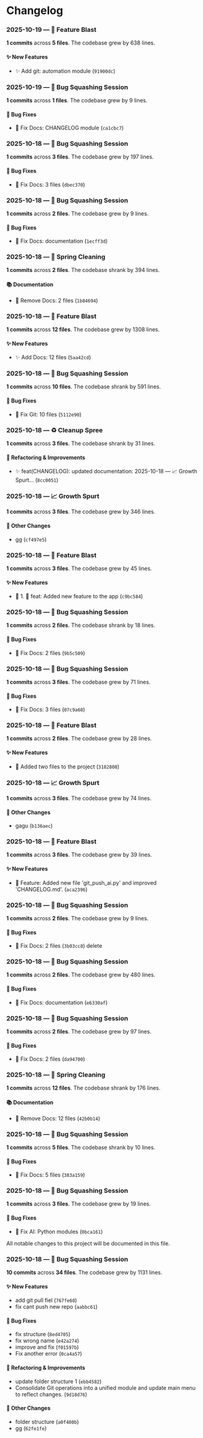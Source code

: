 # Changelog


### 2025-10-19 — 🚀 Feature Blast

**1 commits** across **5 files**. The codebase grew by 638 lines.

#### ✨ New Features
- ✨ Add git: automation module (`91900dc`)



### 2025-10-19 — 🔧 Bug Squashing Session

**1 commits** across **1 files**. The codebase grew by 9 lines.

#### 🐛 Bug Fixes
- 🐛 Fix Docs: CHANGELOG module (`ca1cbc7`)



### 2025-10-18 — 🔧 Bug Squashing Session

**1 commits** across **3 files**. The codebase grew by 197 lines.

#### 🐛 Bug Fixes
- 🐛 Fix Docs: 3 files (`dbec370`)



### 2025-10-18 — 🔧 Bug Squashing Session

**1 commits** across **2 files**. The codebase grew by 9 lines.

#### 🐛 Bug Fixes
- 🐛 Fix Docs: documentation (`1ecff3d`)



### 2025-10-18 — 🧹 Spring Cleaning

**1 commits** across **2 files**. The codebase shrank by 394 lines.

#### 📚 Documentation
- 🐛 Remove Docs: 2 files (`1b84694`)



### 2025-10-18 — 🚀 Feature Blast

**1 commits** across **12 files**. The codebase grew by 1308 lines.

#### ✨ New Features
- ✨ Add Docs: 12 files (`5aa42cd`)



### 2025-10-18 — 🔧 Bug Squashing Session

**1 commits** across **10 files**. The codebase shrank by 591 lines.

#### 🐛 Bug Fixes
- 🐛 Fix Git: 10 files (`5112e90`)



### 2025-10-18 — ♻️ Cleanup Spree

**1 commits** across **3 files**. The codebase shrank by 31 lines.

#### 🔧 Refactoring & Improvements
- ✨ feat(CHANGELOG): updated documentation: 2025-10-18 — 📈 Growth Spurt... (`8cc0051`)



### 2025-10-18 — 📈 Growth Spurt

**1 commits** across **3 files**. The codebase grew by 346 lines.

#### 🔄 Other Changes
- gg (`cf497e5`)



### 2025-10-18 — 🚀 Feature Blast

**1 commits** across **3 files**. The codebase grew by 45 lines.

#### ✨ New Features
- 🚀 1. 🚀 feat: Added new feature to the app (`c9bc584`)



### 2025-10-18 — 🔧 Bug Squashing Session

**1 commits** across **2 files**. The codebase shrank by 18 lines.

#### 🐛 Bug Fixes
- 🐛 Fix Docs: 2 files (`9b5c509`)



### 2025-10-18 — 🔧 Bug Squashing Session

**1 commits** across **3 files**. The codebase grew by 71 lines.

#### 🐛 Bug Fixes
- 🐛 Fix Docs: 3 files (`07c9a68`)



### 2025-10-18 — 🚀 Feature Blast

**1 commits** across **2 files**. The codebase grew by 28 lines.

#### ✨ New Features
- 🚀 Added two files to the project (`3182808`)



### 2025-10-18 — 📈 Growth Spurt

**1 commits** across **3 files**. The codebase grew by 74 lines.

#### 🔄 Other Changes
- gagu (`b136aec`)



### 2025-10-18 — 🚀 Feature Blast

**1 commits** across **3 files**. The codebase grew by 39 lines.

#### ✨ New Features
- 🚀 Feature: Added new file 'git_push_ai.py' and improved 'CHANGELOG.md'. (`aca2396`)



### 2025-10-18 — 🔧 Bug Squashing Session

**1 commits** across **2 files**. The codebase grew by 9 lines.

#### 🐛 Bug Fixes
- 🐛 Fix Docs: 2 files (`3b03cc8`) delete



### 2025-10-18 — 🔧 Bug Squashing Session

**1 commits** across **2 files**. The codebase grew by 480 lines.

#### 🐛 Bug Fixes
- 🐛 Fix Docs: documentation (`e6330af`)



### 2025-10-18 — 🔧 Bug Squashing Session

**1 commits** across **2 files**. The codebase grew by 97 lines.

#### 🐛 Bug Fixes
- 🐛 Fix Docs: 2 files (`da94700`)



### 2025-10-18 — 🧹 Spring Cleaning

**1 commits** across **12 files**. The codebase shrank by 176 lines.

#### 📚 Documentation
- 🐛 Remove Docs: 12 files (`42b0b14`)



### 2025-10-18 — 🔧 Bug Squashing Session

**1 commits** across **5 files**. The codebase shrank by 10 lines.

#### 🐛 Bug Fixes
- 🐛 Fix Docs: 5 files (`383a159`)



### 2025-10-18 — 🔧 Bug Squashing Session

**1 commits** across **3 files**. The codebase grew by 19 lines.

#### 🐛 Bug Fixes
- 🤖 Fix AI: Python modules (`0bca161`)


All notable changes to this project will be documented in this file.

### 2025-10-18 — 🔧 Bug Squashing Session

**10 commits** across **34 files**. The codebase grew by 1131 lines.

#### ✨ New Features
- add git pull fiel (`767fe68`)
- fix cant push new repo (`aabbc61`)

#### 🐛 Bug Fixes
- fix structure (`8ed4705`)
- fix wrong name (`e42a274`)
- improve and fix (`f01597b`)
- Fix another error (`0ca4a57`)

#### 🔧 Refactoring & Improvements
- update folder structure 1 (`ebb4582`)
- Consolidate Git operations into a unified module and update main menu to reflect changes. (`9d18d76`)

#### 🔄 Other Changes
- folder structure (`a0f480b`)
- gg (`62fe1fe`)
